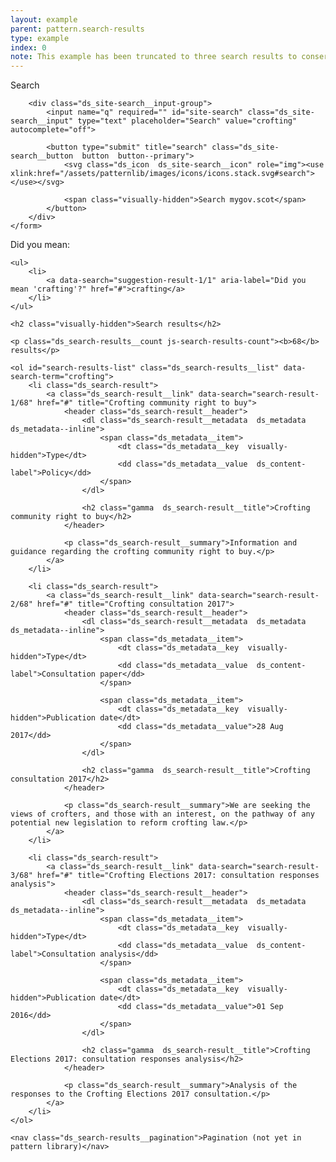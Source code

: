 ```yaml
---
layout: example
parent: pattern.search-results
type: example
index: 0
note: This example has been truncated to three search results to conserve space.
---
```


<div class="ds_search-results">

<div class="ds_site-search">
    <form role="search" class="ds_site-search__form">
        <label class="ds_site-search__label visually-hidden" for="site-search">Search</label>

        <div class="ds_site-search__input-group">
            <input name="q" required="" id="site-search" class="ds_site-search__input" type="text" placeholder="Search" value="crofting" autocomplete="off">

            <button type="submit" title="search" class="ds_site-search__button  button  button--primary">
                <svg class="ds_icon  ds_site-search__icon" role="img"><use xlink:href="/assets/patternlib/images/icons/icons.stack.svg#search"></use></svg>

                <span class="visually-hidden">Search mygov.scot</span>
            </button>
        </div>
    </form>
</div>

<nav id="suggestions" class="ds_search-suggestions" aria-label="Alternative search suggestions">
    <span aria-hidden="true">Did you mean:</span>

    <ul>
        <li>
            <a data-search="suggestion-result-1/1" aria-label="Did you mean 'crafting'?" href="#">crafting</a>
        </li>
    </ul>
</nav>

<section id="search-results" class="ds_search-results">

    <h2 class="visually-hidden">Search results</h2>

    <p class="ds_search-results__count js-search-results-count"><b>68</b> results</p>

    <ol id="search-results-list" class="ds_search-results__list" data-search-term="crofting">
        <li class="ds_search-result">
            <a class="ds_search-result__link" data-search="search-result-1/68" href="#" title="Crofting community right to buy">
                <header class="ds_search-result__header">
                    <dl class="ds_search-result__metadata  ds_metadata  ds_metadata--inline">
                        <span class="ds_metadata__item">
                            <dt class="ds_metadata__key  visually-hidden">Type</dt>
                            <dd class="ds_metadata__value  ds_content-label">Policy</dd>
                        </span>
                    </dl>

                    <h2 class="gamma  ds_search-result__title">Crofting community right to buy</h2>
                </header>

                <p class="ds_search-result__summary">Information and guidance regarding the crofting community right to buy.</p>
            </a>
        </li>

        <li class="ds_search-result">
            <a class="ds_search-result__link" data-search="search-result-2/68" href="#" title="Crofting consultation 2017">
                <header class="ds_search-result__header">
                    <dl class="ds_search-result__metadata  ds_metadata  ds_metadata--inline">
                        <span class="ds_metadata__item">
                            <dt class="ds_metadata__key  visually-hidden">Type</dt>
                            <dd class="ds_metadata__value  ds_content-label">Consultation paper</dd>
                        </span>

                        <span class="ds_metadata__item">
                            <dt class="ds_metadata__key  visually-hidden">Publication date</dt>
                            <dd class="ds_metadata__value">28 Aug 2017</dd>
                        </span>
                    </dl>

                    <h2 class="gamma  ds_search-result__title">Crofting consultation 2017</h2>
                </header>

                <p class="ds_search-result__summary">We are seeking the views of crofters, and those with an interest, on the pathway of any potential new legislation to reform crofting law.</p>
            </a>
        </li>

        <li class="ds_search-result">
            <a class="ds_search-result__link" data-search="search-result-3/68" href="#" title="Crofting Elections 2017: consultation responses analysis">
                <header class="ds_search-result__header">
                    <dl class="ds_search-result__metadata  ds_metadata  ds_metadata--inline">
                        <span class="ds_metadata__item">
                            <dt class="ds_metadata__key  visually-hidden">Type</dt>
                            <dd class="ds_metadata__value  ds_content-label">Consultation analysis</dd>
                        </span>

                        <span class="ds_metadata__item">
                            <dt class="ds_metadata__key  visually-hidden">Publication date</dt>
                            <dd class="ds_metadata__value">01 Sep 2016</dd>
                        </span>
                    </dl>

                    <h2 class="gamma  ds_search-result__title">Crofting Elections 2017: consultation responses analysis</h2>
                </header>

                <p class="ds_search-result__summary">Analysis of the responses to the Crofting Elections 2017 consultation.</p>
            </a>
        </li>
    </ol>

    <nav class="ds_search-results__pagination">Pagination (not yet in pattern library)</nav>
</section>
